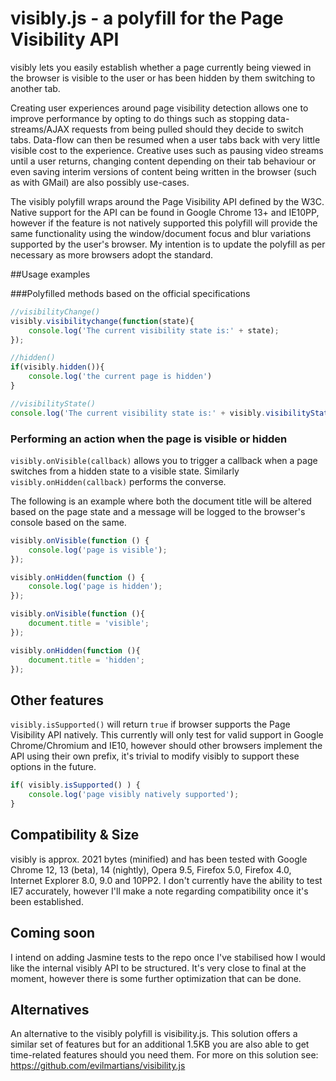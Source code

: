 # visibly.js - a polyfill for the Page Visibility API

visibly lets you easily establish whether a page currently being viewed in the browser is visible to the user or has been hidden by them switching to another tab. 

Creating user experiences around page visibility detection allows one to improve performance by opting to do things such as stopping data-streams/AJAX requests from being pulled should they decide to switch tabs. Data-flow can then be resumed when a user tabs back with very little visible cost to the experience. Creative uses such as pausing video streams until a user returns, changing content depending on their tab behaviour or even saving interim versions of content being written in the browser (such as with GMail) are also possibly use-cases.

The visibly polyfill wraps around the Page Visibility API defined by the W3C. Native support for the API can be found in Google Chrome 13+ and IE10PP, however if the feature is not natively supported this polyfill will provide the same functionality using the window/document focus and blur variations supported by the user's browser. My intention is to update the polyfill as per necessary as more browsers adopt the standard.


##Usage examples

###Polyfilled methods based on the official specifications

```js
//visibilityChange()
visibly.visibilitychange(function(state){
	console.log('The current visibility state is:' + state);
});

//hidden()
if(visibly.hidden()){
	console.log('the current page is hidden')
}

//visibilityState()
console.log('The current visibility state is:' + visibly.visibilityState());
```

### Performing an action when the page is visible or hidden

`visibly.onVisible(callback)` allows you to trigger a callback when a page switches from a hidden state to a visible state. Similarly `visibly.onHidden(callback)` performs the converse.

The following is an example where both the document title will be altered based on the page state and a message will be logged to the browser's console based on the same.

```js
visibly.onVisible(function () {
    console.log('page is visible');
});

visibly.onHidden(function () {
    console.log('page is hidden');
});

visibly.onVisible(function (){
	document.title = 'visible';
});

visibly.onHidden(function (){
	document.title = 'hidden';
});
```

## Other features

`visibly.isSupported()` will return `true` if browser supports the Page Visibility API natively. This currently will only test for valid support in Google Chrome/Chromium and IE10, however should other browsers implement the API using their own prefix, it's trivial to modify visibly to support these options in the future.

```js
if( visibly.isSupported() ) {
    console.log('page visibly natively supported');
}
```

## Compatibility & Size

visibly is approx. 2021 bytes (minified) and has been tested with Google Chrome 12, 13 (beta), 14 (nightly), Opera 9.5, Firefox 5.0, Firefox 4.0, Internet Explorer 8.0, 9.0 and 10PP2. I don't currently have the ability to test IE7 accurately, however I'll make a note regarding compatibility once it's been established.  

## Coming soon

I intend on adding Jasmine tests to the repo once I've stabilised how I would like the internal visibly API to be structured. It's very close to final at the moment, however there is some further optimization that can be done.

## Alternatives

An alternative to the visibly polyfill is visibility.js. This solution offers a similar set of features but for an additional 1.5KB you are also able to get time-related features should you need them. For more on this solution see: https://github.com/evilmartians/visibility.js
